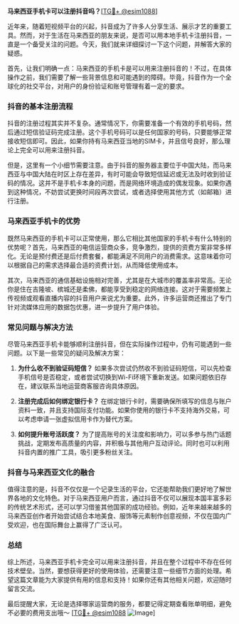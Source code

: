 **马来西亚手机卡可以注册抖音吗？**[[TG💪+ @esim1088](https://t.me/s/esim1088)]

近年来，随着短视频平台的兴起，抖音成为了许多人分享生活、展示才艺的重要工具。然而，对于生活在马来西亚的朋友来说，是否可以用本地手机卡注册抖音，一直是一个备受关注的问题。今天，我们就来详细探讨一下这个问题，并解答大家的疑惑。

首先，让我们明确一点：马来西亚的手机卡是可以用来注册抖音的！不过，在具体操作之前，我们需要了解一些背景信息和可能遇到的障碍。毕竟，抖音作为一个全球化的社交平台，对用户的身份验证和账号管理有着一定的要求。

### 抖音的基本注册流程

抖音的注册过程其实并不复杂。通常情况下，你需要准备一个有效的手机号码，然后通过短信验证码完成注册。这个手机号码可以是任何国家的号码，只要能够正常接收短信即可。因此，如果你持有马来西亚当地的SIM卡，并且信号良好，那么理论上完全可以用来注册抖音。

但是，这里有一个小细节需要注意。由于抖音的服务器主要位于中国大陆，而马来西亚与中国大陆在时区上存在差异，有时可能会导致短信延迟或无法及时收到验证码的情况。这并不是手机卡本身的问题，而是网络环境造成的偶发现象。如果你遇到这种情况，不妨尝试更换时间段再次尝试，或者选择使用其他方式（如邮箱）进行注册。

### 马来西亚手机卡的优势

既然马来西亚的手机卡可以正常使用，那么它相比其他国家的手机卡有什么特别的优势呢？首先，马来西亚的电信运营商众多，竞争激烈，提供的资费方案非常多样化。无论是预付费还是后付费套餐，都能满足不同用户的消费需求。这意味着你可以根据自己的需求选择最合适的资费计划，从而降低使用成本。

其次，马来西亚的通信基础设施相对完善，尤其是在大城市的覆盖率非常高。无论你是住在吉隆坡、槟城还是柔佛，都能享受到稳定的网络连接。这对于需要频繁上传视频或观看直播内容的抖音用户来说尤为重要。此外，许多运营商还推出了专门针对流媒体应用的数据包优惠，进一步提升了用户体验。

### 常见问题与解决方法

尽管马来西亚手机卡能够顺利注册抖音，但在实际操作过程中，仍有可能遇到一些问题。以下是一些常见的疑问及解决方案：

1. **为什么收不到验证码短信？**
   如果多次尝试仍然收不到验证码短信，可以先检查手机信号是否稳定，或者尝试切换到Wi-Fi环境下重新发送。如果问题依旧存在，建议联系当地运营商客服咨询具体原因。

2. **注册完成后如何绑定银行卡？**
   在绑定银行卡时，需要确保所填写的信息与账户资料一致，并且支持国际支付功能。如果你使用的银行卡不支持海外交易，可以考虑申请一张虚拟信用卡作为替代方案。

3. **如何提升账号活跃度？**
   为了提高账号的关注度和影响力，可以多参与热门话题挑战，定期发布高质量的内容，并积极与其他用户互动评论。同时也可以利用抖音内置的推广工具，吸引更多粉丝关注。

### 抖音与马来西亚文化的融合

值得注意的是，抖音不仅仅是一个记录生活的平台，它还能帮助我们更好地了解世界各地的文化特色。对于马来西亚用户而言，通过抖音不仅可以展现本国丰富多彩的传统艺术形式，还可以学习借鉴其他国家的成功经验。例如，近年来越来越多的马来西亚创作者开始尝试结合本地美食、服饰等元素制作创意视频，不仅在国内广受欢迎，也在国际舞台上赢得了广泛认可。

### 总结

综上所述，马来西亚手机卡完全可以用来注册抖音，并且在整个过程中不存在任何技术壁垒。当然，要想获得更好的使用体验，还需要注意一些细节方面的处理。希望这篇文章能为大家提供有用的信息和支持！如果你还有其他相关问题，欢迎随时留言交流。

最后提醒大家，无论是选择哪家运营商的服务，都要记得定期查看账单明细，避免不必要的费用支出哦～ [[TG💪+ @esim1088](https://t.me/s/esim1088) ![Image](https://i.postimg.cc/4NQfJmqS/Snipaste-2025-05-13-00-14-12.png)]